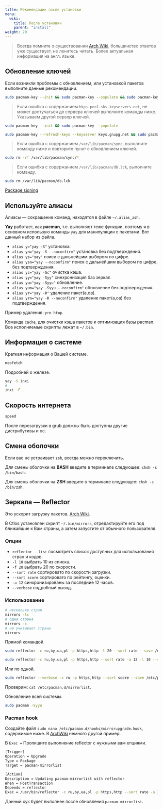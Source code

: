```yaml
---
title: Рекомендации после установки
menu:
  wiki:
    title: После установки
    parent: "install"
weight: 20
---
```


> Всегда помните о существовании [Arch Wiki](https://wiki.archlinux.org/index.php/Main_page_(%D0%A0%D1%83%D1%81%D1%81%D0%BA%D0%B8%D0%B9) "Arch Wiki"), большинство ответов уже существует, не ленитесь читать. Более актуальная информация на англ. языке.

## Обновление ключей

Если возникли проблемы с обновлением, или установкой пакетов выполните данные рекомендации.

```bash
sudo pacman-key --init && sudo pacman-key --populate && sudo pacman-key --refresh-keys && sudo pacman -Syy
```

> Если ошибка с содержанием `hkps.pool.sks-keyservers.net`, не может достучаться до сервера ключей выполните команды ниже. Указываем другой сервер ключей.

```bash
sudo pacman-key --init && sudo pacman-key --populate

sudo pacman-key --refresh-keys --keyserver keys.gnupg.net && sudo pacman -Syy
```

> Если ошибка с содержанием `/var/lib/pacman/sync`, выполните команду ниже и повторите пункт с обновлением ключей.

```bash
sudo rm -rf /var/lib/pacman/sync/*
```

> Если ошибка с содержанием `/var/lib/pacman/db.lck`, выполните команду.

```bash
sudo rm /var/lib/pacman/db.lck
```

[Package signing](https://wiki.archlinux.org/index.php/Pacman_(%D0%A0%D1%83%D1%81%D1%81%D0%BA%D0%B8%D0%B9)/Package_signing_(%D0%A0%D1%83%D1%81%D1%81%D0%BA%D0%B8%D0%B9)#%D0%A0%D0%B5%D1%88%D0%B5%D0%BD%D0%B8%D0%B5_%D0%BF%D1%80%D0%BE%D0%B1%D0%BB%D0%B5%D0%BC)

## Используйте алиасы

Алиасы — сокращение команд, находятся в файле `~/.alias_zsh`.

**Yay** работает, как **pacman**, т.е. выполняет теже функции, поэтому я в основном использую команды `yay` для манипуляции с пакетами. Вот данный набор из файла.

- `alias y="yay -S"` установка.
- `alias yn="yay -S --noconfirm"` установка без подтверждения.
- `alias ys="yay"` поиск с дальнейшим выбором по цифре.
- `alias ysn="yay --noconfirm"` поиск с дальнейшим выбором по цифре, без подтверждения.
- `alias yc="yay -Sc"` очистка кэша.
- `alias yy="yay -Syy"` синхронизация баз зеркал.
- `alias yu="yay -Syyu"` обновление.
- `alias yun="yay -Syyu --noconfirm"` обновление без подтверждения.
- `alias yr="yay -R"` удаление пакет(а,ов).
- `alias yrn="yay -R --noconfirm"` удаление пакет(а,ов) без подтверждения.

Пример удаления: `yrn htop`.

Команда `cache`, для очистки кэша пакетов и оптимизация базы pacman.
Все исполняемые скрипты лежат в `~/.bin`.

## Информация о системе

Краткая информация о Вашей системе.

```bash
neofetch
```

Подробней о железе.

```bash
yay -S inxi
#
inxi -F
```

## Скорость интернета

```bash
speed
```

После перезагрузки в grub должны быть доступны другие дистрибутивы и ос.

## Смена оболочки

Если вас не устраивает `zsh`, всегда можно переключить.

Для смены оболочки на **BASH** введите в терминале следующее: `chsh -s /bin/bash`.

Для смены оболочки на **ZSH** введите в терминале следующее: `chsh -s /bin/zsh`.

## Зеркала — Reflector

Это ускорит загрузку пакетов. [Arch Wiki](https://wiki.archlinux.org/index.php/reflector).

В Ctlos установлен скрипт `~/.bin/mirrors`, отредактируйте его под ближайшие к Вам страны, а затем запустите от обычного пользователя.

### Опции

- `reflector --list` посмотреть список доступных для использования стран и кодов.
- `-l 10` выбрать 10 из списка.
- `-f 20` выбрать 20 по скорости.
- `--sort rate` сортировато по скорости загрузки.
- `--sort score` сортировато по рейтингу, оценки.
- `-a 12` синхронизированы за последние 12 часов.
- `--verbose` подробный вывод.

### Использование

```bash
# несколько стран
mirrors -lc
# одна страна
mirrors -c
# не учитывает страны
mirrors
```

Прямой командой.

```bash
sudo reflector -c ru,by,ua,pl -p https,http -l 20 --sort rate --save /etc/pacman.d/mirrorlist
```

```bash
sudo reflector -c ru,by,ua,pl -p https,http --sort rate -a 12 -l 10 --save /etc/pacman.d/mirrorlist
```

Или по одной.

```bash
sudo reflector --verbose -c ru -p https,http --sort score --save /etc/pacman.d/mirrorlist
```

Проверим: `cat /etc/pacman.d/mirrorlist`.

Обновление всей системы.

```bash
sudo pacman -Syyu
```

### Pacman hook

Создайте файл `sudo nano /etc/pacman.d/hooks/mirrorupgrade.hook`, содержимое ниже. В [ArchWiki](https://wiki.archlinux.org/index.php/reflector#pacman_hook) немного другой пример.

В `Exec =` Пропишите выполнение reflector с нужными вам опциями.

```bash
[Trigger]
Operation = Upgrade
Type = Package
Target = pacman-mirrorlist

[Action]
Description = Updating pacman-mirrorlist with reflector
When = PostTransaction
Depends = reflector
Exec = /usr/bin/reflector -c ru,by,ua,pl -p https,http --sort rate -a 12 -l 10 --save /etc/pacman.d/mirrorlist
```

Данный хук будет выполнен после обновления `pacman-mirrorlist`.
